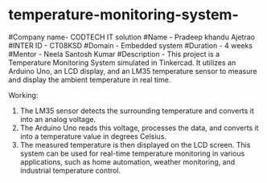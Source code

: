 # temperature-monitoring-system-
#Company name- CODTECH IT solution
#Name - Pradeep khandu Ajetrao 
#INTER ID - CT08KSD
#Domain - Embedded system 
#Duration - 4 weeks 
#Mentor - Neela Santosh Kumar
#Description - 
This project is a Temperature Monitoring System simulated in Tinkercad. It utilizes an Arduino Uno, an LCD display, and an LM35 temperature sensor to measure and display the ambient temperature in real time.

Working:
1. The LM35 sensor detects the surrounding temperature and converts it into an analog voltage.
2. The Arduino Uno reads this voltage, processes the data, and converts it into a temperature value in degrees Celsius.
3. The measured temperature is then displayed on the LCD screen.
This system can be used for real-time temperature monitoring in various applications, such as home automation, weather monitoring, and industrial temperature control.
